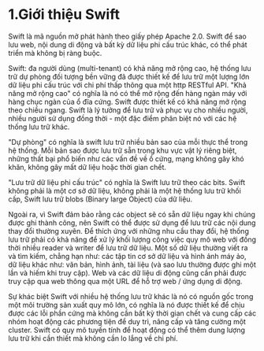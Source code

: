 1.Giới thiệu Swift
==================
  Swift là mã nguồn mở phát hành theo giấy phép Apache 2.0. Swift để sao lưu web, nội dung di động
và bất kỳ dữ liệu phi cấu trúc khác, có thể phát triển mà không bị ràng buộc.

  Swift: đa người dùng (multi-tenant) có khả năng mở rộng cao, hệ thống lưu trữ dự phòng đối tượng
bền vững đã được thiết kế để lưu trữ một lượng lớn dữ liệu phi cấu trúc với chi phí thấp thông qua
một http RESTful API. "Khả năng mở rộng cao" có nghĩa là nó có thể mở rộng đến hàng ngàn máy với 
hàng chục ngàn của ổ đĩa cứng. Swift được thiết kế có khả năng mở rộng theo chiều ngang. Swift là 
lý tưởng để lưu trữ và phục vụ cho nhiều người, nhiều người sử dụng đồng thời - một đặc điểm phân 
biệt nó với các hệ thống lưu trữ khác.

"Dự phòng" có nghĩa là swift lưu trữ nhiều bản sao của mỗi thực thể trong hệ thống. Mỗi bản sao 
được lưu trữ sẵn trong khu vực vật lý riêng biệt, những thất bại phổ biến như các vấn đề về ổ cứng,
mạng không gây khó khăn, không gây mất dữ liệu hoặc thời gian chết.

"Lưu trữ dữ liệu phi cấu trúc" có nghĩa là Swift lưu trữ theo các bits. Swift không phải là một cơ
sở dữ liệu, không phải là một hệ thống lưu trữ khối cấp, Swift lưu trữ blobs (Binary large Object) 
của dữ liệu. 

Ngoài ra, vì Swift đảm bảo rằng các object sẽ có sẵn dữ liệu ngay khi chúng được ghi thành công, nên
Swift có thể được sử dụng để lưu trữ các nội dung thay đổi thường xuyên. Để thích ứng với những nhu
cầu thay đổi, hệ thống lưu trữ phải có khả năng để xử lý khối lượng công việc quy mô web với đồng 
thời nhiều reader và writer để lưu trữ dữ liệu. Một số dữ liệu thường viết ra và tìm kiếm, chẳng hạn
như: các tập tin cơ sở dữ liệu và hình ảnh máy ảo, dữ liệu khác như: văn bản, hình ảnh, tài liệu (và
sao lưu thường được ghi một lần và hiếm khi truy cập). Web và các dữ liệu di động cũng cần phải được
truy cập qua web thông qua một URL để hỗ trợ web / ứng dụng di động.

Sự khác biệt Swift với nhiều hệ thống lưu trữ khác là nó có nguồn gốc trong một môi trường sản xuất
quy mô lớn, có nghĩa là nó được thiết kế để chịu được các lỗi phần cứng mà không cần bất kỳ thời 
gian chết và cung cấp các nhóm hoạt động các phương tiện để duy trì, nâng cấp và tăng cường một 
cluster. Swift có quy mô tuyến tính để hoạt động có thể thêm dung lượng lưu trữ khi cần thiết mà 
không cần lo lắng về chi phí. 
